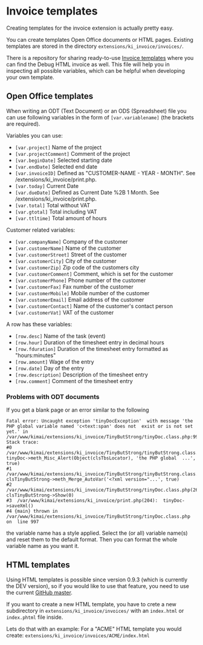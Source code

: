 # Invoice templates

Creating templates for the invoice extension is actually pretty easy.

You can create templates Open Office documents or HTML pages.
Existing templates are stored in the directory ```extensions/ki_invoice/invoices/```.

There is a repository for sharing ready-to-use [Invoice templates](https://github.com/kimai/invoice-templates) where you
can find the Debug HTML invoice as well. This file will help you in inspecting all possible variables, which can be helpful
when developing your own template.

## Open Office templates

When writing an ODT (Text Document) or an ODS (Spreadsheet) file you can use following variables in the form
of ```[var.variablename]``` (the brackets are required).

Variables you can use:

* ```[var.project]``` Name of the project
* ```[var.projectComment]``` Comment of the project
* ```[var.beginDate]``` Selected starting date
* ```[var.endDate]``` Selected end date
* ```[var.invoiceID]``` Defined as "CUSTOMER-NAME - YEAR - MONTH". See /extensions/ki_invoice/print.php.
* ```[var.today]``` Current Date
* ```[var.dueDate]``` Defined as Current Date %2B 1 Month. See /extensions/ki_invoice/print.php.
* ```[var.total]``` Total without VAT
* ```[var.gtotal]``` Total including VAT
* ```[var.ttltime]``` Total amount of hours

Customer related variables:

* ```[var.companyName]``` Company of the customer
* ```[var.customerName]``` Name of the customer
* ```[var.customerStreet]``` Street of the customer
* ```[var.customerCity]``` City of the customer
* ```[var.customerZip]``` Zip code of the customers city
* ```[var.customerComment]``` Comment, which is set for the customer
* ```[var.customerPhone]``` Phone number of the customer
* ```[var.customerFax]``` Fax number of the customer
* ```[var.customerMobile]``` Mobile number of the customer
* ```[var.customerEmail]``` Email address of the customer
* ```[var.customerContact]``` Name of the customer's contact person
* ```[var.customerVat]``` VAT of the customer

A row has these variables:

* ```[row.desc]``` Name of the task (event)
* ```[row.hour]``` Duration of the timesheet entry in decimal hours
* ```[row.fduration]``` Duration of the timesheet entry formatted as "hours:minutes"
* ```[row.amount]``` Wage of the entry
* ```[row.date]``` Day of the entry
* ```[row.description]``` Description of the timesheet entry
* ```[row.comment]``` Comment of the timesheet entry

### Problems with ODT documents

If you get a blank page or an error similar to the following

```
Fatal error: Uncaught exception 'tinyDocException'  with message 'the PHP global variable named 'c<text:span' does not  exist or is not set yet.' in  /var/www/kimai/extensions/ki_invoice/TinyButStrong/tinyDoc.class.php:997  Stack trace:
#0  /var/www/kimai/extensions/ki_invoice/TinyButStrong/tinyButStrong.class.php(1870):  tinyDoc->meth_Misc_Alert(Object(clsTbsLocator), 'the PHP global  ...', true)
#1  /var/www/kimai/extensions/ki_invoice/TinyButStrong/tinyButStrong.class.php(669):  clsTinyButStrong->meth_Merge_AutoVar('<?xml version="...', true)
#2  /var/www/kimai/extensions/ki_invoice/TinyButStrong/tinyDoc.class.php(269):  clsTinyButStrong->Show(0)
#3  /var/www/kimai/extensions/ki_invoice/print.php(204):  tinyDoc->saveXml()
#4 {main} thrown in  /var/www/kimai/extensions/ki_invoice/TinyButStrong/tinyDoc.class.php on  line 997
```
the variable name has a style applied. Select the (or all) variable name(s) and reset them to the default format.
Then you can format the whole variable name as you want it.

## HTML templates

Using HTML templates is possible since version 0.9.3 (which is currently the DEV version), so if you would like to use that
feature, you need to use the current [GitHub master](https://github.com/kimai/manuals/zipball/master).

If you want to create a new HTML template, you have to crete a new subdirectory in ```extensions/ki_invoice/invoices/``` with
an ```index.html``` or ```index.phtml``` file inside.

Lets do that with an example: For a "ACME" HTML template you would create: ```extensions/ki_invoice/invoices/ACME/index.html```


